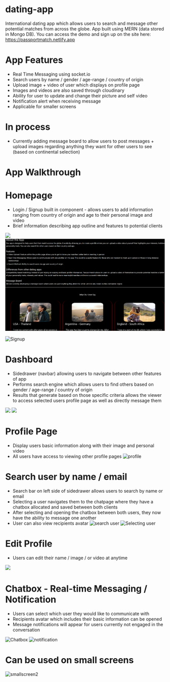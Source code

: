 # dating-app
International dating app which allows users to search and message other potential matches from across the globe. App built using MERN (data stored in Mongo DB). You can access the demo and sign up on the site here: https://passportmatch.netlify.app

# App Features
* Real Time Messaging using socket.io
* Search users by name / gender / age-range / country of origin
* Upload image + video of user which displays on profile page
* Images and videos are also saved through cloudinary
* Ability for user to update and change their picture and self video
* Notification alert when receiving message
* Applicable for smaller screens

# In process
* Currently adding message board to allow users to post messages + upload images regarding anything they want for other users to see (based on continental selection)

# App Walkthrough
# Homepage
* Login / Signup built in component - allows users to add information ranging from country of origin and age to their personal image and video
* Brief information describing app outline and features to potential clients
<img src="Homepage.png" />
<img src="homepage2.png" />

![Signup](https://github.com/PatrickPachacz/dating-app/assets/123042779/b24c0c01-84b0-49fc-9631-add5ee94a7ac)

# Dashboard 
* Sidedrawer (navbar) allowing users to navigate between other features of app
* Performs search engine which allows users to find others based on gender / age-range / country of origin
* Results that generate based on those specific criteria allows the viewer to access selected users profile page as well as directly message them
<img src="dashboard.png" />
<img src="realmatches.png" />

# Profile Page
* Display users basic information along with their image and personal video
* All users have access to viewing other profile pages
![profile](https://github.com/PatrickPachacz/dating-app/assets/123042779/1cea7000-4e64-4444-916d-2ccc80462028)

# Search user by name / email
* Search bar on left side of sidedrawer allows users to search by name or email
* Selecting a user navigates them to the chatpage where they have a chatbox allocated and saved between both clients
* After selecting and opening the chatbox between both users, they now have the ability to message one another
* User can also view recipients avatar
![search user](https://github.com/PatrickPachacz/dating-app/assets/123042779/663892ea-95da-4d10-9c16-5287380b6b22)
![Selecting user](https://github.com/PatrickPachacz/dating-app/assets/123042779/9965ca11-e703-44ff-8735-74622103b82f)

# Edit Profile
* Users can edit their name / image / or video at anytime
<img src="edit.png" />

# Chatbox - Real-time Messaging / Notification
* Users can select which user they would like to communicate with
* Recipients avatar which includes their basic information can be opened 
* Message notifications will appear for users currently not engaged in the conversation

![Chatbox](https://github.com/PatrickPachacz/dating-app/assets/123042779/fd8f2215-13f2-4aa3-bddb-f94b31572cf0)
![notification](https://github.com/PatrickPachacz/dating-app/assets/123042779/173a26af-9195-4cfd-ac36-55a774071af3)

# Can be used on small screens
![smallscreen2](https://github.com/PatrickPachacz/dating-app/assets/123042779/33a95b8a-faa8-49e4-b0c4-656b135c982f)

